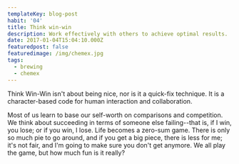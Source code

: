```yaml
---
templateKey: blog-post
habit: '04'
title: Think win-win
description: Work effectively with others to achieve optimal results.
date: 2017-01-04T15:04:10.000Z
featuredpost: false
featuredimage: /img/chemex.jpg
tags:
  - brewing
  - chemex
---
```


Think Win-Win isn't about being nice, nor is it a quick-fix technique. It is a character-based code for human interaction and collaboration. 

Most of us learn to base our self-worth on comparisons and competition. We think about succeeding in terms of someone else failing--that is, if I win, you lose; or if you win, I lose. Life becomes a zero-sum game. There is only so much pie to go around, and if you get a big piece, there is less for me; it's not fair, and I'm going to make sure you don't get anymore. We all play the game, but how much fun is it really? 